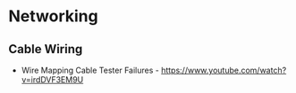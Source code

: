 # Networking

## Cable Wiring

* Wire Mapping Cable Tester Failures - https://www.youtube.com/watch?v=irdDVF3EM9U

